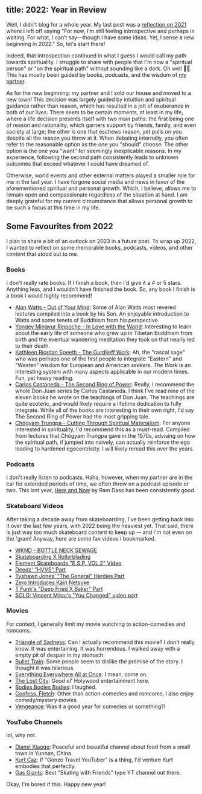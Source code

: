 title: 2022: Year in Review
---

Well, I didn't blog for a whole year. My last post was a [reflection on 2021](/blog/2021-year-in-review) where I left off saying "For now, I’m still feeling introspective and perhaps in waiting. For what, I can’t say—though I have some ideas. Yet, I sense a new beginning in 2022." So, let's start there!

Indeed, that introspection continued in what I guess I would call my path towards spirituality. I struggle to share with people that I'm now a "spiritual person" or "on the spiritual path" without sounding like a dork. Oh well 🤷‍♀️. This has mostly been guided by books, podcasts, and the wisdom of [my partner](http://hapaway.com/).

As for the new beginning: my partner and I sold our house and moved to a new town! This decision was largely guided by intuition and spiritual guidance rather than reason, which has resulted in a jolt of exuberance in both of our lives. There seem to be certain moments, at least in my life, where a life decision presents itself with two main paths: the first being one of reason and rationality, which garners support by friends, family, and even society at large; the other is one that eschews reason, yet pulls on you despite all the reason you throw at it. When debating internally, you often refer to the reasonable option as the one you "should" choose. The other option is the one you "want" for seemingly inexplicable reasons. In my experience, following the second path consistently leads to unknown outcomes that exceed whatever I could have dreamed of.

Otherwise, world events and other external matters played a smaller role for me in the last year. I have forgone social media and news in favor of the aforementioned spiritual and personal growth. Which, I believe, allows me to remain open and compassionate regardless of the situation at hand. I am deeply grateful for my current circumstance that allows personal growth to be such a focus at this time in my life.

## Some Favourites from 2022

I plan to share a bit of an outlook on 2023 in a future post. To wrap up 2022, I wanted to reflect on some memorable books, podcasts, videos, and other _content_ that stood out to me.

### Books

I don't really rate books. If I finish a book, then I'd give it a 4 or 5 stars. Anything less, and I wouldn't have finished the book. So, any book I finish is a book I would highly recommend!

- [Alan Watts - Out of Your Mind](https://isbnsearch.org/isbn/9781622037520): Some of Alan Watts most revered lectures compiled into a book by his Son. An enjoyable introduction to Watts and some tenets of Buddhism from his perspective.
- [Yongey Mingyur Rinpoche - In Love with the World](https://isbnsearch.org/isbn/9780525512547): Interesting to learn about the early life of someone who grew up in Tibetan Buddhism from birth and the eventual wandering meditation they took on that nearly led to their death.
- [Kathleen Riordan Speeth - The Gurdjieff Work](https://isbnsearch.org/isbn/9780874774924): Ah, the "rascal sage" who was perhaps one of the first people to integrate "Eastern" and "Westen" wisdom for European and American _seekers_. _The Work_ is an interesting system with many aspects applicable in our modern times. Fun, yet heavy reading.
- [Carlos Castaneda - The Second Ring of Power](https://isbnsearch.org/isbn/9780671732479): Really, I recommend the whole Don Juan series by Carlos Castaneda. I think I've read nine of the eleven books he wrote on the teachings of Don Juan. The teachings are quite esoteric, and would likely require a lifetime dedication to fully integrate. While all of the books are interesting in their own right, I'd say The Second Ring of Power had the most gripping tale.
- [Chögyam Trungpa - Cutting Through Spiritual Materialism](https://isbnsearch.org/isbn/9781570629570): For anyone interested in spirituality, I'd recommend this as a must-read. Compiled from lectures that Chögyam Trungpa gave in the 1970s, advising on how the spiritual path, if jumped into naively, can actually reinforce the ego leading to hardened egocentricity. I will likely reread this over the years.


### Podcasts

I don't really listen to podcasts. Haha, however, when my partner are in the car for extended periods of time, we often throw on a podcast episode or two. This last year, [Here and Now](https://www.ramdass.org/teachings/?fwp_format=podcast) by Ram Dass has been consistently good.


### Skateboard Videos

After taking a decade away from skateboarding, I've been getting back into it over the last few years, with 2022 being the heaviest yet. That said, there is just way too much skateboard content to keep up -- and I'm not even on the 'gram! Anyway, here are some fav videos I bookmarked.

- [WKND - BOTTLE NECK SEWAGE](https://youtu.be/iYu0bUyeMO0)
- [Skateboarding X Rollerblading](https://youtu.be/Yi0ERENViF4)
- [Element Skateboards "E.S.P. VOL.2" Video](https://youtu.be/6yDSHC0EPyc)
- [Deedz' "HVVS" Part](https://www.thrashermagazine.com/articles/videos/deedz-hvvs-part/)
- [Tyshawn Jones’ “The General” Hardies Part](https://www.thrashermagazine.com/articles/videos/tyshawn-jones-the-general-hardies-part/)
- [Zero Introduces Kairi Netsuke](https://www.thrashermagazine.com/articles/videos/zero-introduces-kairi-netsuke/)
- [T Funk's "Deep Fried X Baker" Part](https://www.thrashermagazine.com/articles/videos/t-funk-s-deepfried-x-baker-part/)
- [SOLO: Vincent Milou's "You Changed" video part](https://youtu.be/1avzYu_paZA)


### Movies

For context, I generally limit my movie watching to action-comedies and romcoms.

- [Triangle of Sadness](https://www.rottentomatoes.com/m/triangle_of_sadness): Can I actually recommend this movie? I don't really know. It was entertaining. It was horrendous. I walked away with a empty pit of despair in my stomach.
- [Bullet Train](https://www.rottentomatoes.com/m/bullet_train_2022): Some people seem to dislike the premise of the story. I thought it was hilarious.
- [Everything Everywhere All at Once](https://www.rottentomatoes.com/m/everything_everywhere_all_at_once): I mean, come on.
- [The Lost City](https://www.rottentomatoes.com/m/the_lost_city): Good ol' Holywood entertainment here.
- [Bodies Bodies Bodies](https://www.rottentomatoes.com/m/bodies_bodies_bodies): I laughed.
- [Confess, Fletch](https://www.rottentomatoes.com/m/confess_fletch): Other than action-comedies and romcoms, I also enjoy comedy/mystery movies.
- [Vengeance](https://www.rottentomatoes.com/m/vengeance_2022): Was it a good year for comedies or something?!


### YouTube Channels

lol, why not.

- [Dianxi Xiaoge](https://www.youtube.com/@dianxixiaoge): Peaceful and beautiful channel about food from a small town in Yunnan, China.
- [Kurt Caz](https://www.youtube.com/@KurtCaz): If "Gonzo Travel YouTuber" is a thing, I'd venture Kurt embodies that perfectly.
- [Gas Giants](https://www.youtube.com/@gasgiants2028): Best "Skating with Friends" type YT channel out there.

Okay, I'm bored if this. Happy new year!

